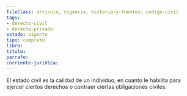 ```yaml
---
fileClass: articulo, vigencia, historia-y-fuentes, codigo-civil
tags:
- derecho-civil
- derecho-privado
estado: vigente
tipo: completo
libro:
titulo:
parrafo:
corriente-juridica:
---
```

El estado civil es la calidad de un individuo, en cuanto le habilita para ejercer ciertos derechos o contraer ciertas obligaciones civiles.